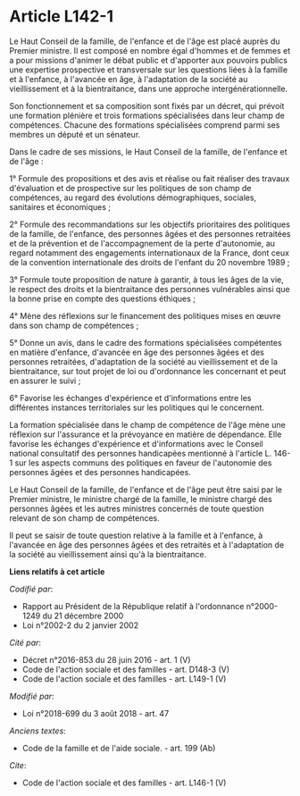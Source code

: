 # Article L142-1

Le Haut Conseil de la famille, de l'enfance et de l'âge est placé auprès du Premier ministre. Il est composé en nombre égal
d'hommes et de femmes et a pour missions d'animer le débat public et d'apporter aux pouvoirs publics une expertise
prospective et transversale sur les questions liées à la famille et à l'enfance, à l'avancée en âge, à l'adaptation de la
société au vieillissement et à la bientraitance, dans une approche intergénérationnelle.

Son fonctionnement et sa composition sont fixés par un décret, qui prévoit une formation plénière et trois formations
spécialisées dans leur champ de compétences. Chacune des formations spécialisées comprend parmi ses membres un député et un
sénateur.

Dans le cadre de ses missions, le Haut Conseil de la famille, de l'enfance et de l'âge :

1° Formule des propositions et des avis et réalise ou fait réaliser des travaux d'évaluation et de prospective sur les
politiques de son champ de compétences, au regard des évolutions démographiques, sociales, sanitaires et économiques ;

2° Formule des recommandations sur les objectifs prioritaires des politiques de la famille, de l'enfance, des personnes âgées
et des personnes retraitées et de la prévention et de l'accompagnement de la perte d'autonomie, au regard notamment des
engagements internationaux de la France, dont ceux de la convention internationale des droits de l'enfant du 20 novembre
1989 ;

3° Formule toute proposition de nature à garantir, à tous les âges de la vie, le respect des droits et la bientraitance des
personnes vulnérables ainsi que la bonne prise en compte des questions éthiques ;

4° Mène des réflexions sur le financement des politiques mises en œuvre dans son champ de compétences ;

5° Donne un avis, dans le cadre des formations spécialisées compétentes en matière d'enfance, d'avancée en âge des personnes
âgées et des personnes retraitées, d'adaptation de la société au vieillissement et de la bientraitance, sur tout projet de
loi ou d'ordonnance les concernant et peut en assurer le suivi ;

6° Favorise les échanges d'expérience et d'informations entre les différentes instances territoriales sur les politiques qui
le concernent.

La formation spécialisée dans le champ de compétence de l'âge mène une réflexion sur l'assurance et la prévoyance en matière
de dépendance. Elle favorise les échanges d'expérience et d'informations avec le Conseil national consultatif des personnes
handicapées mentionné à l'article L. 146-1 sur les aspects communs des politiques en faveur de l'autonomie des personnes
âgées et des personnes handicapées.

Le Haut Conseil de la famille, de l'enfance et de l'âge peut être saisi par le Premier ministre, le ministre chargé de la
famille, le ministre chargé des personnes âgées et les autres ministres concernés de toute question relevant de son champ de
compétences.

Il peut se saisir de toute question relative à la famille et à l'enfance, à l'avancée en âge des personnes âgées et des
retraités et à l'adaptation de la société au vieillissement ainsi qu'à la bientraitance.

**Liens relatifs à cet article**

_Codifié par_:

  - Rapport au Président de la République relatif à l'ordonnance n°2000-1249 du 21 décembre 2000
  - Loi n°2002-2 du 2 janvier 2002

_Cité par_:

  - Décret n°2016-853 du 28 juin 2016 - art. 1 (V)
  - Code de l'action sociale et des familles - art. D148-3 (V)
  - Code de l'action sociale et des familles - art. L149-1 (V)

_Modifié par_:

  - Loi n°2018-699 du 3 août 2018 - art. 47

_Anciens textes_:

  - Code de la famille et de l'aide sociale. - art. 199 (Ab)

_Cite_:

  - Code de l'action sociale et des familles - art. L146-1 (V)
